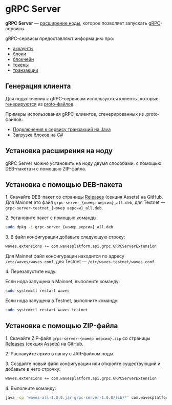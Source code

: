 # gRPC Server

**gRPC Server** — [расширение ноды](/ru/waves-node/extensions/), которое позволяет запускать [gRPC](https://en.wikipedia.org/wiki/GRPC)-сервисы.

gRPC-сервисы предоставляют информацию про:

* [аккаунты](/ru/blockchain/account/)
* [блоки](/ru/blockchain/block/)
* [блокчейн](/ru/blockchain/blockchain/)
* [токены](/ru/blockchain/token/)
* [транзакции](/ru/blockchain/transaction/)

## Генерация клиента

Для подключения к gRPC-сервисам используются клиенты, которые [генерируются](https://grpc.io/docs/tutorials/) из [proto-файлов](https://github.com/wavesplatform/protobuf-schemas).

Примеры использования gRPC-клиентов, сгенерированных из .proto-файлов:

* [Подключения к сервису транзакций на Java](https://github.com/wavesplatform/WavesJ/blob/master/examples/src/main/java/GRPCTest.java)
* [Загрузка блоков на C#](https://github.com/wavesplatform/WavesCS/blob/master/WavesCSTests/ProtobufTest.cs)

## Установка расширения на ноду

gRPC Server можно установить на ноду двумя способами: с помощью DEB-пакета и с помощью ZIP-файла.

## Установка с помощью DEB-пакета

1.&nbsp;Скачайте DEB-пакет со страницы [Releases](https://github.com/wavesplatform/Waves/releases) (секция Assets) на GitHub. Для Mainnet это файл `grpc-server_{номер версии}_all.deb`, для Testnet — `grpc-server-testnet_{номер версии}_all.deb`.

2.&nbsp;Установите пакет с помощью команды:

```bash
sudo dpkg -i grpc-server_{номер версии}_all.deb
```

3.&nbsp;В файл конфигурации добавьте следующую строку:

```bash
waves.extensions += com.wavesplatform.api.grpc.GRPCServerExtension
```

Для Mainnet файл конфигурации находится по адресу `/etc/waves/waves.conf`, для Testnet — `/etc/waves-testnet/waves.conf`.

4.&nbsp;Перезапустите ноду.

Если нода запущена в Mainnet, выполните команду:

```bash
sudo systemctl restart waves
```

Если нода запущена в Testnet, выполните команду:

```bash
sudo systemctl restart waves-testnet
```

## Установка с помощью ZIP-файла

1.&nbsp;Скачайте ZIP-файл `grpc-server-{номер версии}.zip` со страницы [Releases](https://github.com/wavesplatform/Waves/releases) (секция Assets) на GitHub.

2.&nbsp;Распакуйте архив в папку с JAR-файлом ноды.

3.&nbsp;Создайте новый файл конфигурации или откройте существующий и добавьте в него строчку:

```bash
waves.extensions += com.wavesplatform.api.grpc.GRPCServerExtension
```

4.&nbsp;Выполните команду:

```bash
java -cp 'waves-all-1.0.0.jar:grpc-server-1.0.0/lib/*' com.wavesplatform.Application {название файла конфигурации}.conf
```
